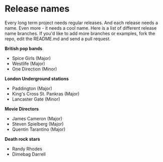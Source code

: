 Release names
=============

Every long term project needs regular releases. And each release needs a name. Even more - it needs a cool name. Here is a list of different release name branches. If you'd like to add more branches or examples, fork the repo, edit the README.md and send a pull request.

**British pop bands**
* Spice Girls (Major)
* Westlife (Major)
* One Direction (Minor)

**London Underground stations**
* Paddington (Major)
* King's Cross St. Pankras (Major)
* Lancaster Gate (Minor)

**Movie Directors**
* James Cameron (Major)
* Steven Spielberg (Major)
* Quentin Tarantino (Major)

**Death rock stars**
* Randy Rhodes
* Dimebag Darrell
